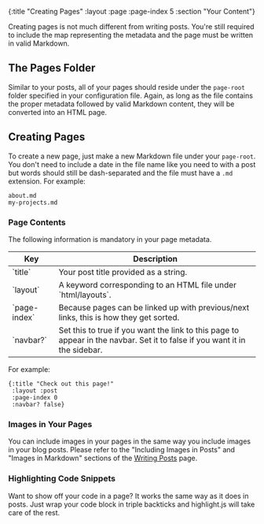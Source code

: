 {:title "Creating Pages"
 :layout :page
 :page-index 5
 :section "Your Content"}
 
Creating pages is not much different from writing posts. You're still required to include the map representing the metadata and the page must be written in valid Markdown. 

## The Pages Folder

Similar to your posts, all of your pages should reside under the `page-root` folder specified in your configuration file. Again, as long as the file contains the proper metadata followed by valid Markdown content, they will be converted into an HTML page. 

## Creating Pages

To create a new page, just make a new Markdown file under your `page-root`. You don't need to include a date in the file name like you need to with a post but words should still be dash-separated and the file must have a `.md` extension. For example:

```
about.md
my-projects.md
```

### Page Contents

The following information is mandatory in your page metadata.

<table class="table table-bordered">
<thead>
<tr>
<th>Key</th>
<th>Description</th>
</tr>
</thead>
<tbody>
<tr>
<td>`title`</td>
<td>Your post title provided as a string.</td>
</tr>
<tr>
<td>`layout`</td>
<td>A keyword corresponding to an HTML file under `html/layouts`.</td>
</tr>
<tr>
<td>`page-index`</td>
<td>Because pages can be linked up with previous/next links, this is how they get sorted.</td>
</tr>
<tr>
<td>`navbar?`</td>
<td>Set this to true if you want the link to this page to appear in the navbar. Set it to false if you want it in the sidebar.</td>
</tr>
</tbody>
</table>

For example:

```
{:title "Check out this page!"
 :layout :post
 :page-index 0
 :navbar? false}
```

### Images in Your Pages

You can include images in your pages in the same way you include images in your blog posts. Please refer to the "Including Images in Posts" and "Images in Markdown" sections of the [Writing Posts](/docs/writing-posts.html) page.

### Highlighting Code Snippets

Want to show off your code in a page? It works the same way as it does in posts. Just wrap your code block in triple backticks and highlight.js will take care of the rest.
